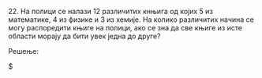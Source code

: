 $22.$ На полици се налази 12 различитих кнњига од којих 5 из математике, 4 из физике и 3 из хемије. На колико различитих начина се могу распоредити књиге на полици, ако се зна да све књиге из исте области морају да бити увек једна до друге?

Решење:

$